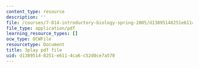 ```yaml
---
content_type: resource
description: ''
file: /courses/7-014-introductory-biology-spring-2005/d13895148251e6114ca6c52d0ce7a570_mJhgkUWLtX8.pdf
file_type: application/pdf
learning_resource_types: []
ocw_type: OCWFile
resourcetype: Document
title: 3play pdf file
uid: d1389514-8251-e611-4ca6-c52d0ce7a570
---
```

